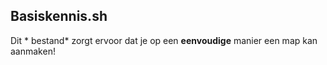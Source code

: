 ## Basiskennis.sh 
Dit * bestand*  zorgt ervoor dat je op een **eenvoudige** manier een map kan aanmaken!

